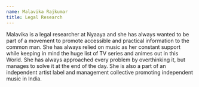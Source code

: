 ```yaml
---
name: Malavika Rajkumar
title: Legal Research
---
```


Malavika is a legal researcher at Nyaaya and she has always wanted to be part of a movement to promote accessible and practical information to the common man. She has always relied on music as her constant support while keeping in mind the huge list of TV series and animes out in this World. She has always approached every problem by overthinking it, but manages to solve it at the end of the day. She is also a part of an independent artist label and management collective promoting independent music in India.
